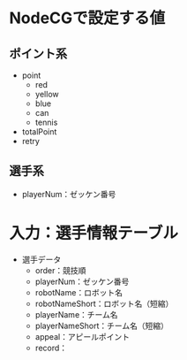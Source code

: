 # NodeCGで設定する値
## ポイント系
* point
    * red
    * yellow
    * blue
    * can
    * tennis
* totalPoint
* retry

## 選手系
* playerNum：ゼッケン番号


# 入力：選手情報テーブル
* 選手データ
    * order：競技順
    * playerNum：ゼッケン番号
    * robotName：ロボット名
    * robotNameShort：ロボット名（短縮）
    * playerName：チーム名
    * playerNameShort：チーム名（短縮）
    * appeal：アピールポイント
    * record：